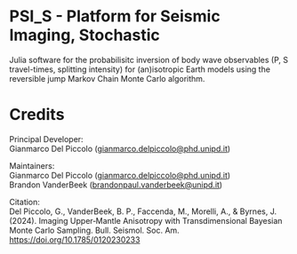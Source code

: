 # PSI_S - Platform for Seismic Imaging, Stochastic

Julia software for the probabilisitc inversion of body wave observables (P, S travel-times, splitting intensity) for (an)isotropic Earth models using the reversible jump Markov Chain Monte Carlo algorithm.

# Credits

Principal Developer:  
Gianmarco Del Piccolo (gianmarco.delpiccolo@phd.unipd.it)

Maintainers:  
Gianmarco Del Piccolo (gianmarco.delpiccolo@phd.unipd.it)  
Brandon VanderBeek (brandonpaul.vanderbeek@unipd.it)

Citation:  
Del Piccolo, G., VanderBeek, B. P., Faccenda, M., Morelli, A., & Byrnes, J. (2024). Imaging Upper‐Mantle Anisotropy with Transdimensional Bayesian Monte Carlo Sampling. Bull. Seismol. Soc. Am. https://doi.org/10.1785/0120230233
